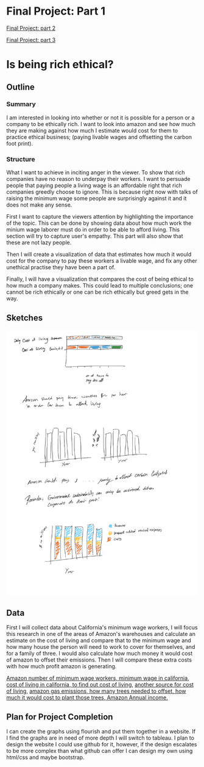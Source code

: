 # Final Project: Part 1
[Final Project: part 2](/finalProjectPart2.md)

[Final Project: part 3](/finalProjectPart3.md)

# Is being rich ethical?

## Outline
### Summary
I am interested in looking into whether or not it is possible for a person or a company to be ethically rich. I want to look into amazon and see how much they are making against how much I estimate would cost for them to practice ethical business; (paying livable wages and offsetting the carbon foot print).
### Structure
What I want to achieve in inciting anger in the viewer. To show that rich companies have no reason to underpay their workers. I want to persuade people that paying people a living wage is an affordable right that rich companies greedly choose to ignore. This is because right now with talks of raising the minimum wage some people are surprisingly against it and it does not make any sense. 

First I want to capture the viewers attention by highlighting the importance of the topic. This can be done by showing data about how much work the minium wage laborer must do in order to be able to afford living. This section will try to capture user's empathy. This part will also show that these are not lazy people.

Then I will create a visualization of data that estimates how much it would cost for the company to pay these workers a livable wage, and fix any other unethical practise they have been a part of. 

Finally, I will have a visualization that compares the cost of being ethical to how much a company makes. This could lead to multiple conclusions; one cannot be rich ethically or one can be rich ethically but greed gets in the way.


## Sketches
![sketches](sketch01.jpg)

## Data

First I will collect data about California's minimum wage workers, I will focus this research in one of the areas of Amazon's warehouses and calculate an estimate on the cost of living and compare that to the minimum wage and how many house the person will need to work to cover for themselves, and for a family of three. I would also calculate how much money it would cost of amazon to offset their emissions. Then I will compare these extra costs with how much profit amazon is generating. 

[Amazon number of minimum wage workers, ](https://www.npr.org/2018/10/02/653597466/amazon-sets-15-minimum-wage-for-u-s-employees-including-temps)
[minimum wage in california, ](https://www.dwt.com/blogs/employment-labor-and-benefits/2020/12/2021-california-state-local-minimum-wage)
[cost of living in california, ](https://www.daveramsey.com/elp/cost-of-living-in-california)
[to find out cost of living,](https://www.federalreserve.gov/econres/scf/dataviz/scf/chart/#series:Before_Tax_Income;demographic:racecl4;population:all;units:median)
[another source for cost of living,](https://www.census.gov/data.html)
[amazon gas emissions, ](https://www.statista.com/statistics/1056675/ghg-emissions-amazon-globally-by-source/#statisticContainer)
[how many trees needed to offset, ](https://savingnature.com/offset-your-carbon-footprint-carbon-calculator/)
[how much it would cost to plant those trees, ](https://onetreeplanted.org/products/andes)
[Amazon Annual income.](https://www.statista.com/statistics/266288/annual-et-income-of-amazoncom/)


## Plan for Project Completion
I can create the graphs using flourish and put them together in a website. If I find the graphs are in need of more depth I will switch to tableau. I plan to design the website I could use github for it, however, if the design escalates to be more complex than what github can offer I can design my own using html/css and maybe bootstrap. 
